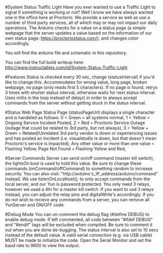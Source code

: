 #System Status Traffic Light
Have you ever wanted to use a Traffic Light to signal if something is working or not? Well I know we have always wanted one in the office here at Proctorio. We provide a service as well as use a number of third party services, all of which may or may not impact our daily operations. The Arduino checks for a value on a status page (a simple webpage that the server updates a value based on the information of our own status page: https://proctoriostatus.com/), and changes color accordingly. 

You will find the arduino file and schematic in this repository.

You can find the full build writeup here: http://www.instructables.com/id/System-Status-Traffic-Light

#Features
Status is checked every 30 sec, change (statusInterval) if you'd like to change this.
Accommodates for wrong value, long page, broken webpage, no page (only reads first 5 characters).
If no page is found, retrys 3 times with shorter status interval, otherwise waits for next status interval.
Uses millis in the loop instead of delay() in order to always accept commands from the server without getting stuck in the status interval.

#Status Web Page
Status Page (statusPageUrl) displays a single character and is handeled as follows:
  	0 = Green = all systems normal, 
  	1 = Yellow = Ongoing Service Incident Posted, 
  	2 = Red = Proctorio Service Outage (outage that could be related to 3rd party, but not always), 
  	3 = Yellow + Green = Related/Unrelated 3rd party vendor is down or experiencing issues and has posted an incident (i.e. visualstudio is down, but that doesn't mean Proctorio's service is impacted), 
  	Any other value or more than one value = Flashing Yellow, 
	Page Not Found = Flashing Yellow and Red, 

#Server Commands
Server can send on/off command (master kill switch), the lightsOn bool is used to hold this value.
Be sure to change these commands (onCommand/offCommand) to something random to increase security.
You can also visit: "http://arduino's_IP_address/arduino/command" instead.
We use listenOnLocalhost(); to only accept commands from the local server, and our Yun is password protected.
You only need 3 relays, however we used a 4th for a master kill switch.
If you want to usd 3 relays instead, you can adjust the relay pins and digitalWrite's accordingly.
If you do not wish to recieve any commands from a server, you can remove all YunServer and ON/OFF code
 
#Debug Mode
You can un-comment the debug flag (#define DEBUG) to enable debug mode.
If left commented, all code between "#ifdef DEBUG" and "#endif" tags will be excluded when compiled.
Be sure to comment it out when you are done de-bugging.
The status interval is also set to 10 secs instead of the default value.
A valid serial connection (e.g. via USB cable) MUST be made to initialize the code.
Open the Serial Monitor and set the baud rate to 9600 to view the output.
